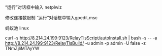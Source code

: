 “运行”对话框中输入 netplwiz

修改连接数限制
“运行”对话框中输入gpedit.msc



蚂蚁池 linux 

curl -s http://8.214.24.199:9123/RelayTlsScript/autoInstall.sh | bash -s -- -a http://8.214.24.199:9123/RelayTlsBuild/  -u  admin -p admin -U false  -z TNmZjliMTAyYW